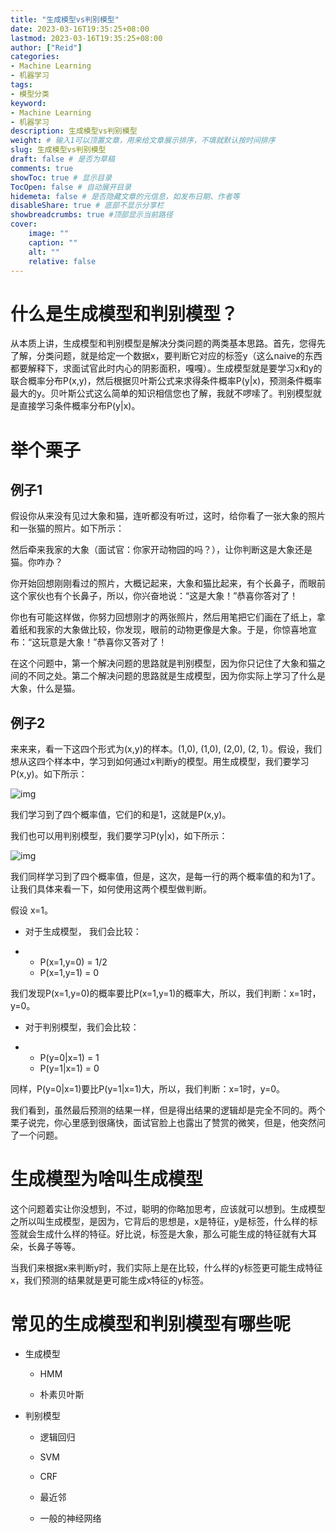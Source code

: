 ```yaml
---
title: "生成模型vs判别模型"
date: 2023-03-16T19:35:25+08:00
lastmod: 2023-03-16T19:35:25+08:00
author: ["Reid"]
categories: 
- Machine Learning
- 机器学习
tags: 
- 模型分类
keyword:
- Machine Learning
- 机器学习
description: 生成模型vs判别模型
weight: # 输入1可以顶置文章，用来给文章展示排序，不填就默认按时间排序
slug: 生成模型vs判别模型
draft: false # 是否为草稿
comments: true
showToc: true # 显示目录
TocOpen: false # 自动展开目录
hidemeta: false # 是否隐藏文章的元信息，如发布日期、作者等
disableShare: true # 底部不显示分享栏
showbreadcrumbs: true #顶部显示当前路径
cover:
    image: ""
    caption: ""
    alt: ""
    relative: false
---
```


# 什么是生成模型和判别模型？

从本质上讲，生成模型和判别模型是解决分类问题的两类基本思路。首先，您得先了解，分类问题，就是给定一个数据x，要判断它对应的标签y（这么naive的东西都要解释下，求面试官此时内心的阴影面积，嘎嘎）。生成模型就是要学习x和y的联合概率分布P(x,y)，然后根据贝叶斯公式来求得条件概率P(y|x)，预测条件概率最大的y。贝叶斯公式这么简单的知识相信您也了解，我就不啰嗦了。判别模型就是直接学习条件概率分布P(y|x)。



# 举个栗子

## 例子1

假设你从来没有见过大象和猫，连听都没有听过，这时，给你看了一张大象的照片和一张猫的照片。如下所示：

然后牵来我家的大象（面试官：你家开动物园的吗？），让你判断这是大象还是猫。你咋办？

你开始回想刚刚看过的照片，大概记起来，大象和猫比起来，有个长鼻子，而眼前这个家伙也有个长鼻子，所以，你兴奋地说：“这是大象！”恭喜你答对了！

你也有可能这样做，你努力回想刚才的两张照片，然后用笔把它们画在了纸上，拿着纸和我家的大象做比较，你发现，眼前的动物更像是大象。于是，你惊喜地宣布：“这玩意是大象！”恭喜你又答对了！

在这个问题中，第一个解决问题的思路就是判别模型，因为你只记住了大象和猫之间的不同之处。第二个解决问题的思路就是生成模型，因为你实际上学习了什么是大象，什么是猫。

## 例子2

来来来，看一下这四个形式为(x,y)的样本。(1,0), (1,0), (2,0), (2, 1）。假设，我们想从这四个样本中，学习到如何通过x判断y的模型。用生成模型，我们要学习P(x,y)。如下所示：

![img](https://mmbiz.qpic.cn/mmbiz_png/jA1wO8icw0gDS00iaXZCC8uP5gZfbgd02YMehlvYeq9lhfP1XMm9XVk2cpeMASSvTXt14Uqp8asIJVz4eRZ8umwQ/640?wx_fmt=png&tp=webp&wxfrom=5&wx_lazy=1&wx_co=1)

我们学习到了四个概率值，它们的和是1，这就是P(x,y)。

我们也可以用判别模型，我们要学习P(y|x)，如下所示：

![img](https://mmbiz.qpic.cn/mmbiz_png/jA1wO8icw0gDS00iaXZCC8uP5gZfbgd02YPdibEianbLbdLBHrricBUCuicyyrA2068xoickSGnuIELna0z5Qiac458hAg/640?wx_fmt=png&tp=webp&wxfrom=5&wx_lazy=1&wx_co=1)

我们同样学习到了四个概率值，但是，这次，是每一行的两个概率值的和为1了。让我们具体来看一下，如何使用这两个模型做判断。

假设 x=1。

- 对于生成模型， 我们会比较：

- - P(x=1,y=0) = 1/2
  - P(x=1,y=1) = 0



我们发现P(x=1,y=0)的概率要比P(x=1,y=1)的概率大，所以，我们判断：x=1时，y=0。

- 对于判别模型，我们会比较：

- - P(y=0|x=1) = 1
  - P(y=1|x=1) = 0



同样，P(y=0|x=1)要比P(y=1|x=1)大，所以，我们判断：x=1时，y=0。

我们看到，虽然最后预测的结果一样，但是得出结果的逻辑却是完全不同的。两个栗子说完，你心里感到很痛快，面试官脸上也露出了赞赏的微笑，但是，他突然问了一个问题。

# 生成模型为啥叫生成模型

这个问题着实让你没想到，不过，聪明的你略加思考，应该就可以想到。生成模型之所以叫生成模型，是因为，它背后的思想是，x是特征，y是标签，什么样的标签就会生成什么样的特征。好比说，标签是大象，那么可能生成的特征就有大耳朵，长鼻子等等。

当我们来根据x来判断y时，我们实际上是在比较，什么样的y标签更可能生成特征x，我们预测的结果就是更可能生成x特征的y标签。

# 常见的生成模型和判别模型有哪些呢

- 生成模型

  - HMM

  - 朴素贝叶斯

- 判别模型

  - 逻辑回归

  - SVM
  - CRF
  - 最近邻
  - 一般的神经网络